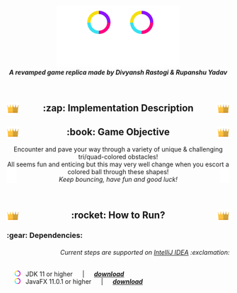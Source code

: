 <p align = "center">
<img src = "img_readme/assets/mainPage/logo.png" width = "55%"> <br>
<i><b> A revamped game replica made by Divyansh Rastogi & Rupanshu Yadav </b></i>
</p> <br>

<h2 align = "center"> <img src = "img_readme/assets/lbPage/crown.png" width = "28px" align = "left"> :zap: Implementation Description <img src = "img_readme/assets/lbPage/crown.png" width = "28px" align = "right"> </h2>


<h2 align = "center"> <img src = "img_readme/assets/lbPage/crown.png" width = "28px" align = "left"> :book: Game Objective <img src = "img_readme/assets/lbPage/crown.png" width = "28px" align = "right"> </h2>
<p align = "center"> Encounter and pave your way through a variety of unique & challenging tri/quad-colored obstacles! <br> All seems fun and enticing but this may very well change when you escort a colored ball through these shapes!
<img src = "img_readme/assets/inputPopup/jump_white.png" width = "22px" align = "left"> <img src = "img_readme/assets/inputPopup/jump_white.png" width = "22px" align = "right"> <br> <i> Keep bouncing, have fun and good luck! </i></p>

<br>

<h2 align = "center"> <img src = "img_readme/assets/lbPage/crown.png" width = "28px" align = "left"> :rocket: How to Run? <img src = "img_readme/assets/lbPage/crown.png" width = "28px" align = "right"> </h2>


<h3> :gear: Dependencies: <h6 align = "right"><i> Current steps are supported on <a href = "https://www.jetbrains.com/idea/download/#section=windows">IntelliJ IDEA</a> :exclamation: </i></h6> </h3>

&emsp; <img src = "img_readme/assets/mainPage/colorCircleSmallWide.png" width = "13px"> &nbsp; JDK 11 or higher &emsp; | &emsp; [___download___](https://www.oracle.com/in/java/technologies/javase-jdk15-downloads.html) <br>
&emsp; <img src = "img_readme/assets/mainPage/colorCircleSmallWide.png" width = "13px"> &nbsp; JavaFX 11.0.1 or higher &emsp; | &emsp; [___download___](https://gluonhq.com/products/javafx/)
